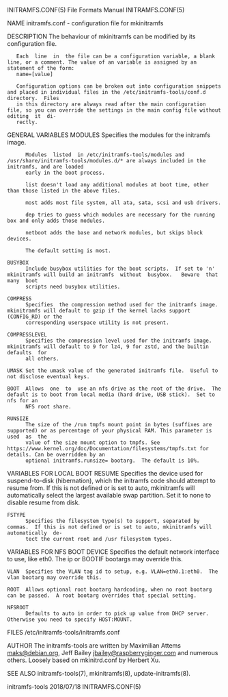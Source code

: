 INITRAMFS.CONF(5)						      File Formats Manual						     INITRAMFS.CONF(5)

NAME
       initramfs.conf - configuration file for mkinitramfs

DESCRIPTION
       The behaviour of mkinitramfs can be modified by its configuration file.

       Each  line  in  the file can be a configuration variable, a blank line, or a comment. The value of an variable is assigned by an statement of the form:
       name=[value]

       Configuration options can be broken out into configuration snippets and placed in individual files in the /etc/initramfs-tools/conf.d directory.	 Files
       in this directory are always read after the main configuration file, so you can override the settings in the main config file without  editing  it  di‐
       rectly.

GENERAL VARIABLES
	MODULES
	      Specifies the modules for the initramfs image.

	      Modules  listed  in /etc/initramfs-tools/modules and /usr/share/initramfs-tools/modules.d/* are always included in the initramfs, and are loaded
	      early in the boot process.

	      list doesn't load any additional modules at boot time, other than those listed in the above files.

	      most adds most file system, all ata, sata, scsi and usb drivers.

	      dep tries to guess which modules are necessary for the running box and only adds those modules.

	      netboot adds the base and network modules, but skips block devices.

	      The default setting is most.

	BUSYBOX
	      Include busybox utilities for the boot scripts.  If set to 'n' mkinitramfs will build an initramfs  without  busybox.   Beware  that  many  boot
	      scripts need busybox utilities.

	COMPRESS
	      Specifies	 the compression method used for the initramfs image.  mkinitramfs will default to gzip if the kernel lacks support (CONFIG_RD) or the
	      corresponding userspace utility is not present.

	COMPRESSLEVEL
	      Specifies the compression level used for the initramfs image.  mkinitramfs will default to 9 for lz4, 9 for zstd, and the builtin	 defaults  for
	      all others.

	UMASK Set the umask value of the generated initramfs file.  Useful to not disclose eventual keys.

	BOOT  Allows  one  to  use an nfs drive as the root of the drive.  The default is to boot from local media (hard drive, USB stick).  Set to nfs for an
	      NFS root share.

	RUNSIZE
	      The size of the /run tmpfs mount point in bytes (suffixes are supported) or as percentage of your physical RAM. This parameter is	 used  as  the
	      value of the size mount option to tmpfs. See https://www.kernel.org/doc/Documentation/filesystems/tmpfs.txt for details. Can be overridden by an
	      optional initramfs.runsize= bootarg.  The default is 10%.

VARIABLES FOR LOCAL BOOT
	RESUME
	      Specifies	 the device used for suspend-to-disk (hibernation), which the initramfs code should attempt to resume from.  If this is not defined or
	      is set to auto, mkinitramfs will automatically select the largest available swap partition.  Set it to none to disable resume from disk.

	FSTYPE
	      Specifies the filesystem type(s) to support, separated by commas.	 If this is not defined or is set to auto, mkinitramfs will automatically  de‐
	      tect the current root and /usr filesystem types.

VARIABLES FOR NFS BOOT
	DEVICE
	      Specifies the default network interface to use, like eth0.  The ip or BOOTIF bootargs may override this.

	VLAN  Specifies the VLAN tag id to setup, e.g. VLAN=eth0.1:eth0.  The vlan bootarg may override this.

	ROOT  Allows optional root bootarg hardcoding, when no root bootarg can be passed.  A root bootarg overrides that special setting.

	NFSROOT
	      Defaults to auto in order to pick up value from DHCP server.  Otherwise you need to specify HOST:MOUNT.

FILES
       /etc/initramfs-tools/initramfs.conf

AUTHOR
       The  initramfs-tools  are written by Maximilian Attems <maks@debian.org>, Jeff Bailey <jbailey@raspberryginger.com> and numerous others.	 Loosely based
       on mkinitrd.conf by Herbert Xu.

SEE ALSO
       initramfs-tools(7), mkinitramfs(8), update-initramfs(8).

initramfs-tools								  2018/07/18							     INITRAMFS.CONF(5)
